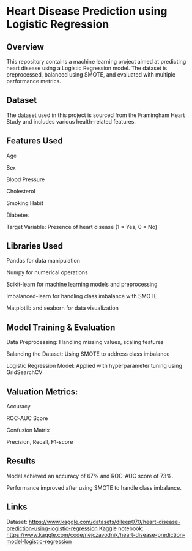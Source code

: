 
# Heart Disease Prediction using Logistic Regression

## Overview

This repository contains a machine learning project aimed at predicting heart disease using a Logistic Regression model. The dataset is preprocessed, balanced using SMOTE, and evaluated with multiple performance metrics.

## Dataset

The dataset used in this project is sourced from the Framingham Heart Study and includes various health-related features.

## Features Used

Age

Sex

Blood Pressure

Cholesterol

Smoking Habit

Diabetes

Target Variable: Presence of heart disease (1 = Yes, 0 = No)

## Libraries Used

Pandas for data manipulation

Numpy for numerical operations

Scikit-learn for machine learning models and preprocessing

Imbalanced-learn for handling class imbalance with SMOTE

Matplotlib and seaborn for data visualization

## Model Training & Evaluation

Data Preprocessing: Handling missing values, scaling features

Balancing the Dataset: Using SMOTE to address class imbalance

Logistic Regression Model: Applied with hyperparameter tuning using GridSearchCV

## Valuation Metrics:

Accuracy

ROC-AUC Score

Confusion Matrix

Precision, Recall, F1-score

## Results

Model achieved an accuracy of 67% and ROC-AUC score of 73%.

Performance improved after using SMOTE to handle class imbalance.

## Links
Dataset: https://www.kaggle.com/datasets/dileep070/heart-disease-prediction-using-logistic-regression
Kaggle notebook: https://www.kaggle.com/code/nejczavodnik/heart-disease-prediction-model-logistic-regression



